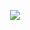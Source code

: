 <p align="center">
  <img src="https://media.giphy.com/media/xTiQyI0qPIYaMzyyVa/giphy.gif">
</p>

<!--
**xtcPanda/xtcPanda** is a ✨ _special_ ✨ repository because its `README.md` (this file) appears on your GitHub profile.

### Hi there 👋

Here are some ideas to get you started:

- 🔭 I’m currently working on ...
- 🌱 I’m currently learning ...
- 👯 I’m looking to collaborate on ...
- 🤔 I’m looking for help with ...
- 💬 Ask me about ...
- 📫 How to reach me: ...
- 😄 Pronouns: ...
- ⚡ Fun fact: ...
-->
